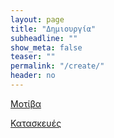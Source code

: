 ```yaml
---
layout: page
title: "Δημιουργία"
subheadline: ""
show_meta: false
teaser: ""
permalink: "/create/"
header: no
---
```


[Μοτίβα](/remix/)

[Κατασκευές](/making/)
